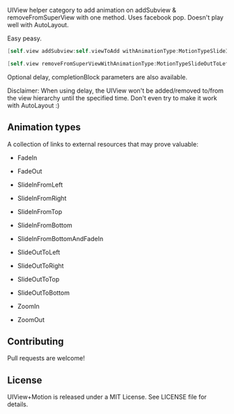 
UIView helper category to add animation on addSubview & removeFromSuperView with one method. Uses facebook pop. Doesn't play well with AutoLayout.

Easy peasy.

```objective-c
[self.view addSubview:self.viewToAdd withAnimationType:MotionTypeSlideInFromLeft];

[self.view removeFromSuperViewWithAnimationType:MotionTypeSlideOutToLeft];
```

Optional delay, completionBlock parameters are also available.


Disclaimer:
When using delay, the UIView won't be added/removed to/from the view hierarchy until the specified time.
Don't even try to make it work with AutoLayout :)



## Animation types

A collection of links to external resources that may prove valuable:

* FadeIn
* FadeOut

* SlideInFromLeft
* SlideInFromRight
* SlideInFromTop
* SlideInFromBottom
* SlideInFromBottomAndFadeIn

* SlideOutToLeft
* SlideOutToRight
* SlideOutToTop
* SlideOutToBottom

* ZoomIn
* ZoomOut


## Contributing
Pull requests are welcome!

## License

UIView+Motion is released under a MIT License. See LICENSE file for details.